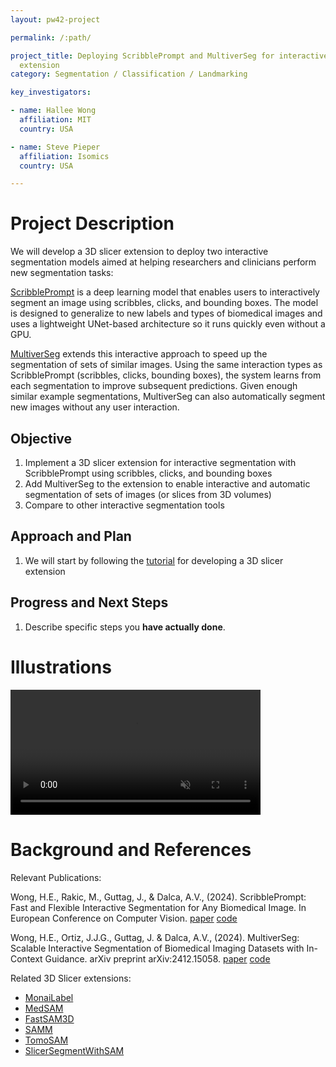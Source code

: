 ```yaml
---
layout: pw42-project

permalink: /:path/

project_title: Deploying ScribblePrompt and MultiverSeg for interactive segmentation as a 3D Slicer
  extension
category: Segmentation / Classification / Landmarking

key_investigators:

- name: Hallee Wong
  affiliation: MIT
  country: USA

- name: Steve Pieper
  affiliation: Isomics
  country: USA

---
```


# Project Description

<!-- Add a short paragraph describing the project. -->


We will develop a 3D slicer extension to deploy two interactive segmentation models aimed at helping researchers and clinicians perform new segmentation tasks:

[ScribblePrompt](https://scribbleprompt.csail.mit.edu/) is a deep learning model that enables users to interactively segment an image using scribbles, clicks, and bounding boxes. The model is designed to generalize to new labels and types of biomedical images and uses a lightweight UNet-based architecture so it runs quickly even without a GPU.

[MultiverSeg](https://multiverseg.csail.mit.edu/) extends this interactive approach to speed up the segmentation of sets of similar images. Using the same interaction types as ScribblePrompt (scribbles, clicks, bounding boxes), the system learns from each segmentation to improve subsequent predictions. Given enough similar example segmentations, MultiverSeg can also automatically segment new images without any user interaction.



## Objective

<!-- Describe here WHAT you would like to achieve (what you will have as end result). -->


1. Implement a 3D slicer extension for interactive segmentation with ScribblePrompt using scribbles, clicks, and bounding boxes
2. Add MultiverSeg to the extension to enable interactive and automatic segmentation of sets of images (or slices from 3D volumes)
3. Compare to other interactive segmentation tools




## Approach and Plan

<!-- Describe here HOW you would like to achieve the objectives stated above. -->


1. We will start by following the [tutorial](https://training.slicer.org/) for developing a 3D slicer extension




## Progress and Next Steps

<!-- Update this section as you make progress, describing of what you have ACTUALLY DONE.
     If there are specific steps that you could not complete then you can describe them here, too. -->


1. Describe specific steps you **have actually done**.




# Illustrations

<!-- Add pictures and links to videos that demonstrate what has been accomplished. -->

<video
   controls muted
   src="https://github.com/user-attachments/assets/3fdab347-2bd9-4640-8be7-9284d9f8925c"
   style="max-height:640px; min-height: 200px">
</video>

# Background and References

<!-- If you developed any software, include link to the source code repository.
     If possible, also add links to sample data, and to any relevant publications. -->

Relevant Publications:

Wong, H.E., Rakic, M., Guttag, J., & Dalca, A.V., (2024). ScribblePrompt: Fast and Flexible Interactive Segmentation for Any Biomedical Image. In European Conference on Computer Vision.
[paper](https://arxiv.org/abs/2312.07381) [code](https://github.com/halleewong/ScribblePrompt)

Wong, H.E., Ortiz, J.J.G., Guttag, J. & Dalca, A.V., (2024). MultiverSeg: Scalable Interactive Segmentation of Biomedical Imaging Datasets with In-Context Guidance. arXiv preprint arXiv:2412.15058.
[paper](https://arxiv.org/abs/2412.15058) [code](https://github.com/halleewong/MultiverSeg)

Related 3D Slicer extensions:
- [MonaiLabel](https://github.com/Project-MONAI/MONAILabel)
- [MedSAM](https://github.com/bowang-lab/MedSAMSlicer)
- [FastSAM3D](https://github.com/arcadelab/FastSAM3D_slicer)
- [SAMM](https://github.com/bingogome/samm)
- [TomoSAM](https://github.com/fedesemeraro/SlicerTomoSAM)
- [SlicerSegmentWithSAM](https://github.com/mazurowski-lab/SlicerSegmentWithSAM)
